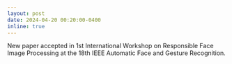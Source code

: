 ```yaml
---
layout: post
date: 2024-04-20 00:20:00-0400
inline: true
---
```


New paper accepted in 1st International Workshop on Responsible Face Image Processing at the 18th IEEE Automatic Face and Gesture Recognition.
